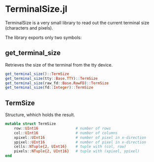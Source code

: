 # TerminalSize.jl
TerminalSize is a very small library to read out the current terminal size (characters and pixels).

The library exports only two symbols:
## get_terminal_size
Retrieves the size of the terminal from the tty device.
```julia
get_terminal_size()::TermSize
get_terminal_size(tty::Base.TTY)::TermSize
get_terminal_size(raw_fd::Base.RawFD)::TermSize
get_terminal_size(fd::Integer)::TermSize
```
## TermSize
Structure, whhich holds the result.
```julia
mutable struct TermSize
    row::UInt16                 # number of rows
    col::UInt16                 # number of columns
    xpixel::UInt16              # number of pixel in x-direction
    ypixel::UInt16              # number of pixel in x-direction
    cells::NTuple{2, UInt16}    # tuple with (col, row)
    pixels::NTuple{2, UInt16}   # tuple with (xpixel, ypixel)
end
```


